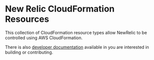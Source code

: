 # New Relic CloudFormation Resources
This collection of CloudFormation resource types allow NewRelic to be controlled using AWS CloudFormation.

There is also [developer documentation](docs/dev) available in you are interested in building or contributing.
